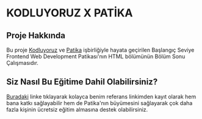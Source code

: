 # KODLUYORUZ X PATİKA

## Proje Hakkında
Bu proje [Kodluyoruz](https://www.kodluyoruz.org/) ve [Patika](https://www.patika.dev/) işbirliğiyle hayata geçirilen Başlangıç Seviye Frontend Web Development Patikası'nın HTML bölümünün Bölüm Sonu Çalışmasıdır.

## Siz Nasıl Bu Eğitime Dahil Olabilirsiniz?

[Buradaki](https://app.patika.dev/referral/yusufpalak) linke tıklayarak kolayca benim referans linkimden kayıt olarak hem bana katkı sağlayabilir hem de Patika'nın büyümesini sağlayarak çok daha fazla kişinin ücretsiz eğitim almasına destek olabilirsiniz.